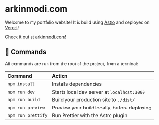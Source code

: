 # arkinmodi.com

Welcome to my portfolio website! It is build using [Astro](https://astro.build/) and deployed on [Vercel](https://vercel.com/)!

Check it out at [arkinmodi.com](https://arkinmodi.com)!

## 🧞 Commands

All commands are run from the root of the project, from a terminal:

| Command            | Action                                       |
| :----------------- | :------------------------------------------- |
| `npm install`      | Installs dependencies                        |
| `npm run dev`      | Starts local dev server at `localhost:3000`  |
| `npm run build`    | Build your production site to `./dist/`      |
| `npm run preview`  | Preview your build locally, before deploying |
| `npm run prettify` | Run Prettier with the Astro plugin           |
